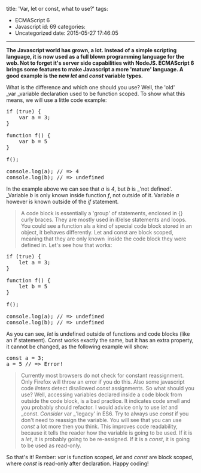 title: 'Var, let or const, what to use?'
tags:
  - ECMAScript 6
  - Javascript
id: 69
categories:
  - Uncategorized
date: 2015-05-27 17:46:05
---

**The Javascript world has grown, a lot. Instead of a simple scripting language, it is now used as a full blown programming language for the web. Not to forget it's server side capabilities with NodeJS. ECMAScript 6 brings some features to make Javascript a more 'mature' language. A good example is the new _let_ and _const_ variable types.**

<!-- more -->

What is the difference and which one should you use? Well, the 'old' _var _variable declaration used to be function scoped. To show what this means, we will use a little code example:
<pre class="lang:js decode:true">if (true) {
    var a = 3;
}

function f() {
    var b = 5
}

f();

console.log(a); // =&gt; 4
console.log(b); // =&gt; undefined</pre>
In the example above we can see that _a_ is _4_, but _b_ is _'not defined'. _Variable _b_ is only known inside function _f_, not outside of it. Variable _a_ however is known outside of the _if_ statement.
> A code block is essentially a 'group' of statements, enclosed in {} curly braces. They are mostly used in if/else statements and loops. You could see a function als a kind of special code block stored in an object, it behaves differently.
Let and const are block scoped, meaning that they are only known  inside the code block they were defined in. Let's see how that works:
<pre class="lang:default decode:true">if (true) {
    let a = 3;
}

function f() {
    let b = 5
}

f();

console.log(a); // =&gt; undefined
console.log(b); // =&gt; undefined</pre>
As you can see, _let_ is undefined outside of functions and code blocks (like an if statement). Const works exactly the same, but it has an extra property, it cannot be changed, as the following example will show:
<pre class="lang:default decode:true">const a = 3;
a = 5 // =&gt; Error!</pre>
> Currently most browsers do not check for constant reassignment. Only Firefox will throw an error if you do this. Also some javascript code _linters_ detect disallowed _const_ assignments.
So what should you use? Well, accessing variables declared inside a code block from outside the code block, is a bad practice. It indicates code smell and you probably should refactor. I would advice only to use _let_ and _const. _Consider_ var _'legacy' in ES6\. Try to always use _const_ if you don't need to reassign the variable. You will see that you can use _const_ a lot more then you think. This improves code readability, because it tells the reader how the variable is going to be used. If it is a _let_, it is probably going to be re-assigned. If it is a _const_, it is going to be used as read-only.

So that's it! Rember: _var_ is function scoped, _let_ and _const_ are block scoped, where _const_ is read-only after declaration. Happy coding!
